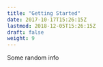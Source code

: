 ```yaml
---
title: "Getting Started"
date: 2017-10-17T15:26:15Z
lastmod: 2018-12-05T15:26:15Z
draft: false
weight: 9
---
```


Some random info

